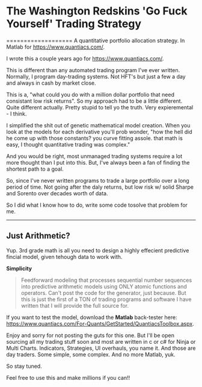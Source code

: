 # The Washington Redskins 'Go Fuck Yourself' Trading Strategy
===================
A quantitative portfolio allocation strategy. In Matlab for https://www.quantiacs.com/. 

I wrote this a couple years ago for https://www.quantiacs.com/. 

This is different than any automated trading program I've ever written. Normally, I program day-trading systems. Not HFT's but just a few a day and always in cash by market close. 

This is a, "what could you do with a million dollar portfolio that need consistant low risk returns". So my approach had to be a little different. Quite different actually. Pretty stupid to tell yo the truth. Very expieremental - I think. 

I simplified the shit out of genetic mathematical model creation. When you look at the models for each derivative you'll prob wonder, "how the hell did he come up with those constants? you curve fitting assole. that math is easy, I thought quantitative trading was complex."

And you would be right, most unmanaged trading systems require a lot more thought than I put into this. But, I've always been a fan of finding the shortest path to a goal.

So, since I've never written programs to trade a large portfolio over a long period of time. Not going after the daly returns, but low risk w/ solid Sharpe and Sorento over decades worth of data. 

So I did what I know how to do, write some code tosolve that problem for me. 

----------
Just Arithmetic? 
-------------

Yup. 3rd grade math is all you need to design a highly effecient predictive fincial model, given tehough data to work with.  

**Simplicity**

> Feedforward modeling that processes sequential number sequences into predictive arithmetic models using ONLY atomic functions and operators. 
> Can't post the code for the generator, just because. But this is just the first of a TON of trading programs and software I have written that I will provide the full source for. 

If you want to test the model, download the **Matlab** back-tester here: https://www.quantiacs.com/For-Quants/GetStarted/QuantiacsToolbox.aspx. 

Enjoy and sorry for not posting the guts for this one. But I'll be open sourcing all my trading stuff soon and most are written in c or c# for Ninja or Multi Charts. Indicators, Strategies, UI overhauls, you name it. And those are day traders. Some simple, some complex. And no more Matlab, yuk. 

So stay tuned. 

Feel free to use this and make millions if you can!! 


